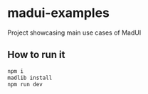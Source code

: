 # madui-examples
Project showcasing main use cases of MadUI

## How to run it

```bash
npm i
madlib install
npm run dev
```
